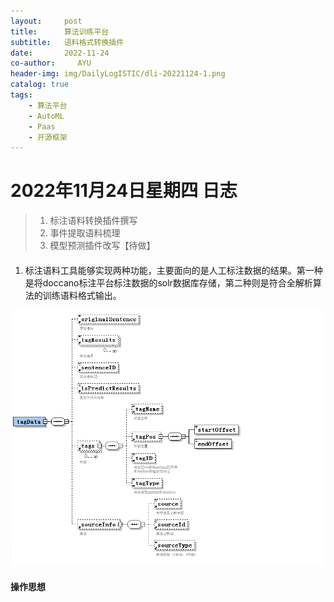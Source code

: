 ```yaml
---
layout:     post
title:      算法训练平台
subtitle:   语料格式转换插件
date:       2022-11-24
co-author:     AYU
header-img: img/DailyLogISTIC/dli-20221124-1.png
catalog: true
tags:
    - 算法平台
    - AutoML
    - Paas
    - 开源框架
---
```

# 2022年11月24日星期四 日志




>1. 标注语料转换插件撰写
>2. 事件提取语料梳理
>3. 模型预测插件改写【待做】



#### 

1. 标注语料工具能够实现两种功能，主要面向的是人工标注数据的结果。第一种是将doccano标注平台标注数据的solr数据库存储，第二种则是符合全解析算法的训练语料格式输出。

![标注语料Shema](img/DailyLogISTIC/dli-20221124-1.png "标注语料Shema")

#### 操作思想
